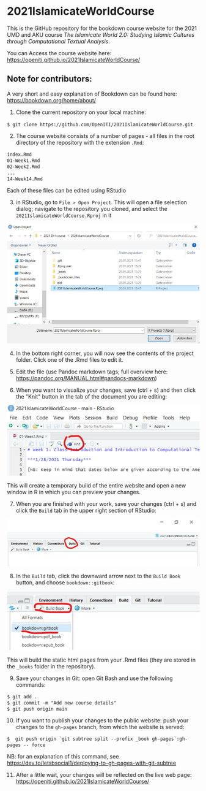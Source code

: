 # 2021IslamicateWorldCourse

This is the GitHub repository for the bookdown course website for the 2021 UMD and AKU course *The Islamicate World 2.0: Studying Islamic Cultures through Computational Textual Analysis*.

You can Access the course website here: https://openiti.github.io/2021IslamicateWorldCourse/

## Note for contributors: 

A very short and easy explanation of Bookdown can be found here: https://bookdown.org/home/about/

1. Clone the current repository on your local machine: 

`$ git clone https://github.com/OpenITI/2021IslamicateWorldCourse.git`

2. The course website consists of a number of pages - all files in the root directory of the repository with the extension `.Rmd`: 

```
index.Rmd
01-Week1.Rmd
02-Week2.Rmd
...
14-Week14.Rmd
```

Each of these files can be edited using RStudio

3. in RStudio, go to `File > Open Project`. This will open a file selection dialog; navigate to the repository you cloned, and select the `2021IslamicateWorldCourse.Rproj` in it

![Select Rproj](img/Rproj.png)

4. In the bottom right corner, you will now see the contents of the project folder. Click one of the .Rmd files to edit it. 

5. Edit the file (use Pandoc markdown tags; full overview here: https://pandoc.org/MANUAL.html#pandocs-markdown)

6. When you want to visualize your changes, save (ctrl + s) and then click the "Knit" button in the tab of the document you are editing:

![knit](img/knit.png)

This will create a temporary build of the entire website and open a new window in R in which you can preview your changes. 

7. When you are finished with your work, save your changes (ctrl + s) and click the `Build` tab in the upper right section of RStudio:

![build](img/build.png)

8. In the `Build` tab, click the downward arrow next to the `Build Book` button, and choose `bookdown::gitbook`: 

![build gitbook](img/build_gitbook.png)

This will build the static html pages from your .Rmd files (they are stored in the `_books` folder in the repository).

9. Save your changes in Git: open Git Bash and use the following commands: 

```
$ git add .
$ git commit -m "Add new course details"
$ git push origin main
```

10. If you want to publish your changes to the public website: push your changes to the `gh-pages` branch, from which the website is served:

```
$  git push origin `git subtree split --prefix _book gh-pages`:gh-pages -- force
```

NB: for an explanation of this command, see https://dev.to/letsbsocial1/deploying-to-gh-pages-with-git-subtree

11. After a little wait, your changes will be reflected on the live web page: https://openiti.github.io/2021IslamicateWorldCourse/
